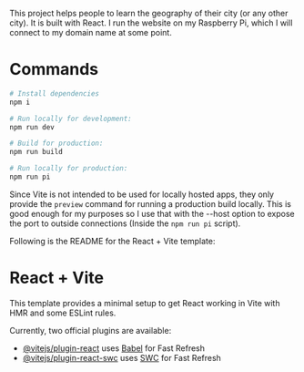 This project helps people to learn the geography of their city (or any other city). It is built with React. I run the website on my Raspberry Pi, which I will connect to my domain name at some point.

# Commands
```sh
# Install dependencies
npm i

# Run locally for development:
npm run dev

# Build for production:
npm run build

# Run locally for production:
npm run pi
```
Since Vite is not intended to be used for locally hosted apps, they only provide the `preview` command for running a production build locally. This is good enough for my purposes so I use that with the --host option to expose the port to outside connections (Inside the `npm run pi` script).

Following is the README for the React + Vite template:

# React + Vite

This template provides a minimal setup to get React working in Vite with HMR and some ESLint rules.

Currently, two official plugins are available:

- [@vitejs/plugin-react](https://github.com/vitejs/vite-plugin-react/blob/main/packages/plugin-react/README.md) uses [Babel](https://babeljs.io/) for Fast Refresh
- [@vitejs/plugin-react-swc](https://github.com/vitejs/vite-plugin-react-swc) uses [SWC](https://swc.rs/) for Fast Refresh

